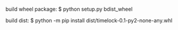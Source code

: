 build wheel package: $ python setup.py bdist_wheel

build dist: $ python -m pip install dist/timelock-0.1-py2-none-any.whl